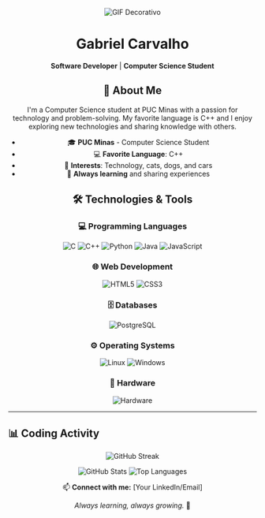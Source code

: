 <div align="center">
  
![GIF Decorativo](https://i.pinimg.com/originals/3c/a3/7c/3ca37c29061fce8aea80945c2dd7b3f9.gif)

# Gabriel Carvalho

**Software Developer** | **Computer Science Student**

## 👋 About Me

I'm a Computer Science student at PUC Minas with a passion for technology and problem-solving. My favorite language is C++ and I enjoy exploring new technologies and sharing knowledge with others.

- 🎓 **PUC Minas** - Computer Science Student
- 💻 **Favorite Language**: C++
- 🚗 **Interests**: Technology, cats, dogs, and cars
- 🌱 **Always learning** and sharing experiences

## 🛠️ Technologies & Tools

### 💻 Programming Languages
![C](https://img.shields.io/badge/c-%2300599C.svg?style=for-the-badge&logo=c&logoColor=white)
![C++](https://img.shields.io/badge/c++-%2300599C.svg?style=for-the-badge&logo=c%2B%2B&logoColor=white)
![Python](https://img.shields.io/badge/python-3670A0?style=for-the-badge&logo=python&logoColor=ffdd54)
![Java](https://img.shields.io/badge/java-%23ED8B00.svg?style=for-the-badge&logo=java&logoColor=white)
![JavaScript](https://img.shields.io/badge/javascript-%23323330.svg?style=for-the-badge&logo=javascript&logoColor=%23F7DF1E)

### 🌐 Web Development
![HTML5](https://img.shields.io/badge/html5-%23E34F26.svg?style=for-the-badge&logo=html5&logoColor=white)
![CSS3](https://img.shields.io/badge/css3-%231572B6.svg?style=for-the-badge&logo=css3&logoColor=white)

### 🗄️ Databases
![PostgreSQL](https://img.shields.io/badge/postgresql-%23316192.svg?style=for-the-badge&logo=postgresql&logoColor=white)

### ⚙️ Operating Systems
![Linux](https://img.shields.io/badge/Linux-FCC624?style=for-the-badge&logo=linux&logoColor=black)
![Windows](https://img.shields.io/badge/Windows-0078D6?style=for-the-badge&logo=windows&logoColor=white)

### 🔧 Hardware
![Hardware](https://img.shields.io/badge/Hardware_Assembly-000000?style=for-the-badge&logo=raspberrypi&logoColor=white)

---
</div>

## 📊 Coding Activity

<div align="center">
  
![GitHub Streak](https://streak-stats.demolab.com?user=xubous&theme=github-dark&hide_border=true&date_format=M%20j%5B%2C%20Y%5D&background=45%2C0C0C0C%2C0C0C0C&fire=FF7B25&ring=FF7B25&currStreakLabel=FF7B25)

![GitHub Stats](https://github-readme-stats.vercel.app/api?username=xubous&show_icons=true&theme=github_dark&hide_border=true&bg_color=0C0C0C&title_color=FF7B25&icon_color=FF7B25&text_color=FFFFFF&include_all_commits=true&count_private=true)
![Top Languages](https://github-readme-stats.vercel.app/api/top-langs/?username=xubous&layout=compact&theme=github_dark&hide_border=true&bg_color=0C0C0C&title_color=FF7B25&text_color=FFFFFF&langs_count=6)

</div>

<div align="center">
  
📫 **Connect with me:** [Your LinkedIn/Email]

*Always learning, always growing.* 🚀

</div>
